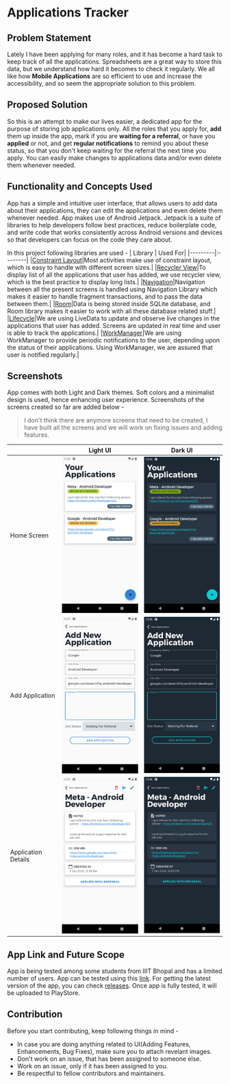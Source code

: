 # Applications Tracker

## Problem Statement
Lately I have been applying for many roles, and it has become a hard task to keep track of all the applications. Spreadsheets are a great way to store this data, but we understand how hard it becomes to check it regularly. We all like how **Mobile Applications** are so efficient to use and increase the accessibility, and so seem the appropriate solution to this problem.

## Proposed Solution
So this is an attempt to make our lives easier, a dedicated app for the purpose of storing job applications only. All the roles that you apply for, **add** them up inside the app, mark if you are **waiting for a referral**, or have you **applied** or not, and get **regular notifications** to remind you about these status, so that you don't keep waiting for the referral the next time you apply. You can easily make changes to applications data and/or even delete them whenever needed.

## Functionality and Concepts Used
App has a simple and intuitive user interface, that allows users to add data about their applications, they can edit the applications and even delete them whenever needed. App makes use of Android Jetpack. Jetpack is a suite of libraries to help developers follow best practices, reduce boilerplate code, and write code that works consistently across Android versions and devices so that developers can focus on the code they care about. 

In this project following libraries are used -
| Library | Used For|
|---------|:--------|
|[Constraint Layout](https://developer.android.com/jetpack/androidx/releases/constraintlayout)|Most activities make use of constraint layout, which is easy to handle with different screen sizes.|
|[Recycler View](https://developer.android.com/jetpack/androidx/releases/recyclerview)|To display list of all the applications that user has added, we use recycler view, which is the best practice to display long lists.|
|[Navigation](https://developer.android.com/jetpack/androidx/releases/navigation)|Navigation between all the present screens is handled using Navigation Library which makes it easier to handle fragment transactions, and to pass the data between them.|
|[Room](https://developer.android.com/jetpack/androidx/releases/room)|Data is being stored inside SQLite database, and Room library makes it easier to work with all these database related stuff.|
|[Lifecycle](https://developer.android.com/jetpack/androidx/releases/lifecycle)|We are using LiveData to update and observe live changes in the applications that user has added. Screens are updated in real time and user is able to track the applications.|
|[WorkManager](https://developer.android.com/jetpack/androidx/releases/work)|We are using WorkManager to provide periodic notifications to the user, depending upon the status of their applications. Using WorkManager, we are assured that user is notified regularly.|

## Screenshots
App comes with both Light and Dark themes. Soft colors and a minimalist design is used, hence enhancing user experience. Screenshots of the screens created so far are added below - 
> I don't think there are anymore screens that need to be created, I have built all the screens and we will work on fixing issues and adding features.

|    | Light UI | Dark UI |
|----|----------|---------|
|Home Screen|<img src="screenshots/home-light.png" alt="Home Light UI" width="250px">|<img src="screenshots/home-dark.png" alt="Home Dark UI" width="250px">|
|Add Application|<img src="screenshots/add-application-light.png" alt="Add Application Light UI" width="250px">|<img src="screenshots/add-application-dark.png" alt="Add Application Dark UI" width="250px">|
|Application Details|<img src="screenshots/application-details-light.png" alt="Application Details Light UI" width="250px">|<img src="screenshots/application-details-dark.png" alt="Application Details Dark UI" width="250px">|

## App Link and Future Scope
App is being tested among some students from IIIT Bhopal and has a limited number of users. App can be tested using this [link](https://github.com/kartik-pant-23/applications-tracker/releases/download/v1.0.1/applications-tracker-v1.0.1.apk). For getting the latest version of the app, you can check [releases](https://github.com/kartik-pant-23/applications-tracker/releases).
Once app is fully tested, it will be uploaded to PlayStore.

## Contribution
Before you start contributing, keep following things in mind - 
* In case you are doing anything related to UI(Adding Features, Enhancements, Bug Fixes), make sure you to attach revelant images.
* Don't work on an issue, that has been assigned to someone else.
* Work on an issue, only if it has been assigned to you.
* Be respectful to fellow contributors and maintainers.
